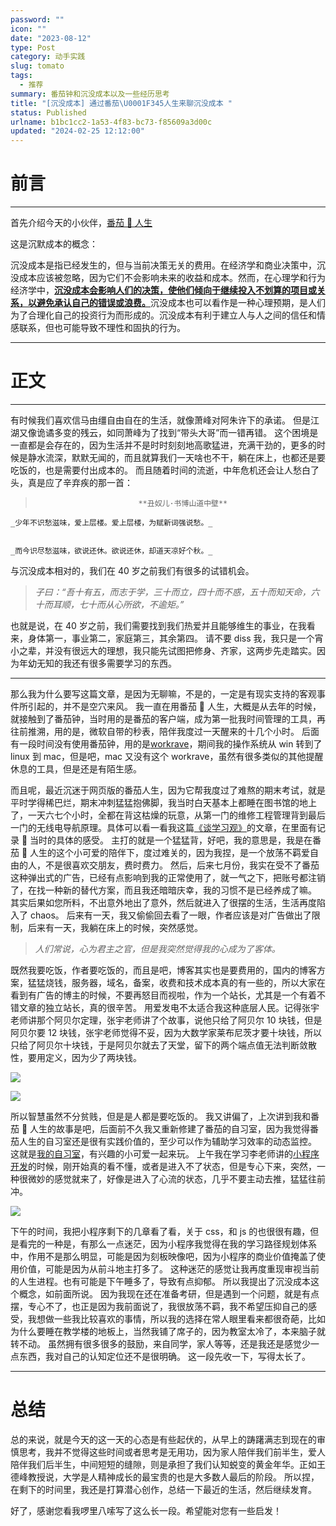 ```yaml
---
password: ""
icon: ""
date: "2023-08-12"
type: Post
category: 动手实践
slug: tomato
tags:
  - 推荐
summary: 番茄钟和沉没成本以及一些经历思考
title: "[沉没成本] 通过番茄\U0001F345人生来聊沉没成本 "
status: Published
urlname: b1bc1cc2-1a53-4f83-bc73-f85609a3d00c
updated: "2024-02-25 12:12:00"
---
```


# 前言

---

首先介绍今天的小伙伴，[番茄 🍅 人生](https://www.tomatolist.com/)

这是沉默成本的概念：

沉没成本是指已经发生的，但与当前决策无关的费用。在经济学和商业决策中，沉没成本应该被忽略，因为它们不会影响未来的收益和成本。然而，在心理学和行为经济学中，<u>**沉没成本会影响人们的决策，使他们倾向于继续投入不划算的项目或关系，以避免承认自己的错误或浪费。**</u>沉没成本也可以看作是一种心理预期，是人们为了合理化自己的投资行为而形成的。沉没成本有利于建立人与人之间的信任和情感联系，但也可能导致不理性和固执的行为。

---

# 正文

---

有时候我们喜欢信马由缰自由自在的生活，就像萧峰对阿朱许下的承诺。
但是江湖又像诡谲多变的残云，如同萧峰为了找到“带头大哥”而一错再错。
这个困境是一直都是会存在的，因为生活并不是时时刻刻地高歌猛进，充满干劲的，更多的时候是静水流深，默默无闻的，而且就算我们一天啥也不干，躺在床上，也都还是要吃饭的，也是需要付出成本的。
而且随着时间的流逝，中年危机还会让人愁白了头，真是应了辛弃疾的那一首：

>                            **丑奴儿·书博山道中壁**

    _少年不识愁滋味，爱上层楼。爱上层楼，为赋新词强说愁。_


    _而今识尽愁滋味，欲说还休。欲说还休，却道天凉好个秋。_

与沉没成本相对的，我们在 40 岁之前我们有很多的试错机会。

> _子曰：“吾十有五，而志于学，三十而立，四十而不惑，五十而知天命，六十而耳顺，七十而从心所欲，不逾矩。”_

也就是说，在 40 岁之前，我们需要找到我们热爱并且能够维生的事业，在我看来，身体第一，事业第二，家庭第三，其余第四。
请不要 diss 我，我只是一个宵小之辈，并没有很远大的理想，我只能先试图把修身、齐家，这两步先走踏实。因为年幼无知的我还有很多需要学习的东西。

---

那么我为什么要写这篇文章，是因为无聊嘛，不是的，一定是有现实支持的客观事件所引起的，并不是空穴来风。
我一直在用番茄 🍅 人生，大概是从去年的时候，就接触到了番茄钟，当时用的是番茄的客户端，成为第一批我时间管理的工具，再往前推溯，用的是，微软自带的秒表，陪伴我度过一天醒来的十几个小时。
后面有一段时间没有使用番茄钟，用的是[workrave](https://workrave.org/)，期间我的操作系统从 win 转到了 linux 到 mac，但是吧，mac 又没有这个 workrave，虽然有很多类似的其他提醒休息的工具，但是还是有陌生感。

而且呢，最近沉迷于网页版的番茄人生，因为它帮我度过了难熬的期末考试，就是平时学得稀巴烂，期末冲刺猛猛抱佛脚，我当时白天基本上都睡在图书馆的地上了，一天六七个小时，全都在背这枯燥的玩意，从第一门的维修工程管理背到最后一门的无线电导航原理。具体可以看一看我这篇[《谈学习观》](https://matrixcore.top/article/learn)的文章，在里面有记录 📝 当时的具体的感受。
主打的就是一个猛猛背，好吧，我的意思是，我是在番茄 🍅 人生的这个小可爱的陪伴下，度过难关的，因为我捏，是一个放荡不羁爱自由的人，不是很喜欢交朋友，费时费力。
然后，后来七月份，我实在受不了番茄这种弹出式的广告，已经有点影响到我的正常使用了，就一气之下，把账号都注销了，在找一种新的替代方案，而且我还暗暗庆幸，我的习惯不是已经养成了嘛。
其实后果如您所料，不出意外地出了意外，然后就进入了很摆的生活，生活再度陷入了 chaos。
后来有一天，我又偷偷回去看了一眼，作者应该是对广告做出了限制，后来有一天，我躺在床上的时候，突然感觉。

> _人们常说，心为君主之官，但是我突然觉得我的心成为了客体。_

既然我要吃饭，作者要吃饭的，而且是吧，博客其实也是要费用的，国内的博客方案，猛猛烧钱，服务器，域名，备案，收费和技术成本真的有一些的，所以大家在看到有广告的博主的时候，不要再怒目而视啦，作为一个站长，尤其是一个有着不错文章的独立站长，真的很辛苦。
用爱发电不太适合我这种底层人民。记得张宇老师讲那个阿贝尔定理，张宇老师讲了个故事，说他只给了阿贝尔 10 块钱，但是阿贝尔要 12 块钱，张宇老师觉得不妥，因为大数学家莱布尼茨才要十块钱，所以只给了阿贝尔十块钱，于是阿贝尔就去了天堂，留下的两个端点值无法判断敛散性，要用定义，因为少了两块钱。

![](https://prod-files-secure.s3.us-west-2.amazonaws.com/81a75f5f-eb3b-47db-bd61-d87d1cd413a6/35d58716-5526-4f74-8a2f-2f81bcbd156d/Untitled.png?X-Amz-Algorithm=AWS4-HMAC-SHA256&X-Amz-Content-Sha256=UNSIGNED-PAYLOAD&X-Amz-Credential=AKIAT73L2G45HZZMZUHI%2F20240302%2Fus-west-2%2Fs3%2Faws4_request&X-Amz-Date=20240302T031540Z&X-Amz-Expires=3600&X-Amz-Signature=d197786145fc4c54a1d13fcd972d9b208d217af2b4b26744bdf13d4f43f14774&X-Amz-SignedHeaders=host&x-id=GetObject)

![](https://prod-files-secure.s3.us-west-2.amazonaws.com/81a75f5f-eb3b-47db-bd61-d87d1cd413a6/4b460fbb-2ea2-43ea-bc0e-a9e433e84162/Untitled.png?X-Amz-Algorithm=AWS4-HMAC-SHA256&X-Amz-Content-Sha256=UNSIGNED-PAYLOAD&X-Amz-Credential=AKIAT73L2G45HZZMZUHI%2F20240302%2Fus-west-2%2Fs3%2Faws4_request&X-Amz-Date=20240302T031540Z&X-Amz-Expires=3600&X-Amz-Signature=a9ff6b2bddfa05f86d1826c2b358d7cb962f75563bc40c217d134a39cca9058f&X-Amz-SignedHeaders=host&x-id=GetObject)

所以智慧虽然不分贫贱，但是是人都是要吃饭的。
我又讲偏了，上次讲到我和番茄 🍅 人生的故事是吧，后面前不久我又重新修建了番茄的自习室，因为我觉得番茄人生的自习室还是很有实践价值的，至少可以作为辅助学习效率的动态监控。
这就是[我的自习室](https://www.tomatolist.com/show_group.html?group_id=27f2b200-d549-4ba9-a2cc-1b6025be2c7b)，有兴趣的小可爱一起来玩。
上午我在学习李老师讲的[小程序开发](https://www.hackwork.org/docs/tcb/intro)的时候，刚开始真的看不懂，或者是进入不了状态，但是专心下来，突然，一种很微妙的感觉就来了，好像是进入了心流的状态，几乎不要主动去推，猛猛往前冲。

![](https://prod-files-secure.s3.us-west-2.amazonaws.com/81a75f5f-eb3b-47db-bd61-d87d1cd413a6/27158e2b-29ae-4f4a-9c11-bc0e8d1348c3/%E6%88%AA%E5%B1%8F2023-08-12_18.23.44.png?X-Amz-Algorithm=AWS4-HMAC-SHA256&X-Amz-Content-Sha256=UNSIGNED-PAYLOAD&X-Amz-Credential=AKIAT73L2G45HZZMZUHI%2F20240302%2Fus-west-2%2Fs3%2Faws4_request&X-Amz-Date=20240302T031540Z&X-Amz-Expires=3600&X-Amz-Signature=0bbe68036aa9d40b555a2c79be5059ce3ae799924bba699103cfe604dd8388d3&X-Amz-SignedHeaders=host&x-id=GetObject)

下午的时间，我把小程序剩下的几章看了看，关于 css，和 js 的也很很有趣，但是看完的一种是，有那么一点迷茫，因为小程序我觉得在我的学习路径规划体系中，作用不是那么明显，可能是因为刻板映像吧，因为小程序的商业价值掩盖了使用价值，可能是因为从前斗地主打多了。
这种迷茫的感觉让我再度重现审视当前的人生进程。也有可能是下午睡多了，导致有点抑郁。
所以我提出了沉没成本这个概念，如前面所说。
因为我现在还在准备考研，但是遇到一个问题，就是有点摆，专心不了，也正是因为我前面说了，我很放荡不羁，我不希望压抑自己的感受，我想做一些我比较喜欢的事情，所以我的选择在常人眼里看来都很奇葩，比如为什么要睡在教学楼的地板上，当然我铺了席子的，因为教室太冷了，本来脑子就转不动。
虽然拥有很多很多的鼓励，来自同学，家人等等，还是我还是感觉少一点东西，我对自己的认知定位还不是很明确。
这一段先收一下，写得太长了。

---

# 总结

总的来说，就是今天的这一天的心态是有些起伏的，从早上的踌躇满志到现在的审慎思考，我并不觉得这些时间或者思考是无用功，因为家人陪伴我们前半生，爱人陪伴我们后半生，中间短短的缝隙，则是承担了我们认知蜕变的黄金年华。正如王德峰教授说，大学是人精神成长的最宝贵的也是大多数人最后的阶段。
所以捏，在剩下的时间里，我还是打算潜心创作，总结一下最近的生活，然后继续发育。

好了，感谢您看我啰里八嗦写了这么长一段。希望能对您有一些启发！
